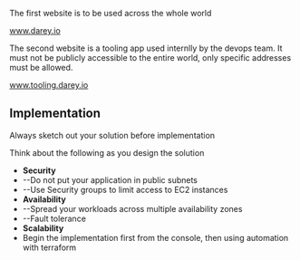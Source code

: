 The first website is to be used across the whole world

www.darey.io

The second website is a tooling app used internlly by the devops team. It must not be publicly accessible to the entire world, only specific addresses must be allowed.

www.tooling.darey.io

## Implementation

Always sketch out your solution before implementation

Think about the following as you design the solution

- **Security**
- --Do not put your application in public subnets
- --Use Security groups to limit access to EC2 instances
- **Availability**
- --Spread your workloads across multiple availability zones
- --Fault tolerance
- **Scalability**
- Begin the implementation first from the console, then using automation with terraform
